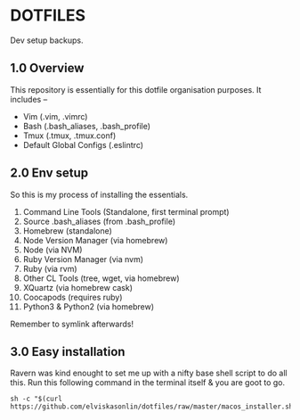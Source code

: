 # DOTFILES
Dev setup backups.

## 1.0 Overview
This repository is essentially for this dotfile organisation purposes. It includes –
* Vim (.vim, .vimrc)
* Bash (.bash_aliases, .bash_profile)
* Tmux (.tmux, .tmux.conf)
* Default Global Configs (.eslintrc)

## 2.0 Env setup
So this is my process of installing the essentials.

1. Command Line Tools (Standalone, first terminal prompt)
2. Source .bash_aliases (from .bash_profile)
3. Homebrew (standalone)
4. Node Version Manager (via homebrew)
5. Node (via NVM)
6. Ruby Version Manager (via nvm)
7. Ruby (via rvm)
8. Other CL Tools (tree, wget, via homebrew)
9. XQuartz (via homebrew cask)
10. Coocapods (requires ruby)
11. Python3 & Python2 (via homebrew)

Remember to symlink afterwards!

## 3.0 Easy installation
Ravern was kind enought to set me up with a nifty base shell script to do all this. Run this following command in the terminal itself & you are goot to go.

    sh -c "$(curl https://github.com/elviskasonlin/dotfiles/raw/master/macos_installer.sh)"


